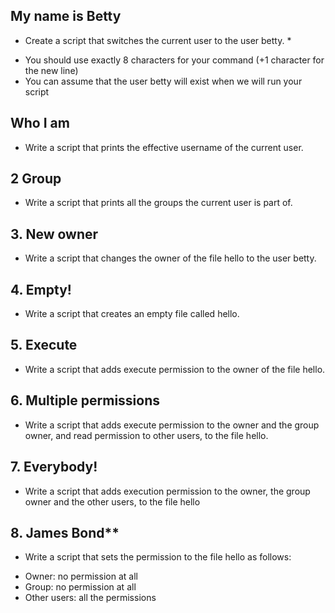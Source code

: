 ## My name is Betty
* Create a script that switches the current user to the user betty. *
+ You should use exactly 8 characters for your command (+1 character for the new line)
+ You can assume that the user betty will exist when we will run your script

## Who I am
+ Write a script that prints the effective username of the current user.

## 2 Group
+ Write a script that prints all the groups the current user is part of.

## 3. New owner
+ Write a script that changes the owner of the file hello to the user betty.

## 4. Empty!
+ Write a script that creates an empty file called hello.

## 5. Execute
+ Write a script that adds execute permission to the owner of the file hello.

## 6. Multiple permissions
+ Write a script that adds execute permission to the owner and the group owner, and read permission to other users, to the file hello.

## 7. Everybody!
+ Write a script that adds execution permission to the owner, the group owner and the other users, to the file hello

## 8. James Bond**
+ Write a script that sets the permission to the file hello as follows:
- Owner: no permission at all
- Group: no permission at all
- Other users: all the permissions

